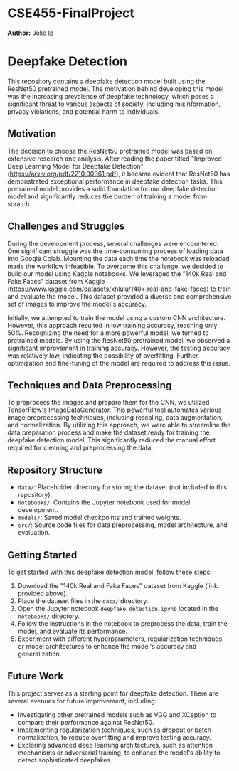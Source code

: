 # CSE455-FinalProject

**Author:** Jolie Ip

# Deepfake Detection 

This repository contains a deepfake detection model built using the ResNet50 pretrained model. The motivation behind developing this model was the increasing prevalence of deepfake technology, which poses a significant threat to various aspects of society, including misinformation, privacy violations, and potential harm to individuals.

## Motivation

The decision to choose the ResNet50 pretrained model was based on extensive research and analysis. After reading the paper titled "Improved Deep Learning Model for Deepfake Detection" (https://arxiv.org/pdf/2210.00361.pdf), it became evident that ResNet50 has demonstrated exceptional performance in deepfake detection tasks. This pretrained model provides a solid foundation for our deepfake detection model and significantly reduces the burden of training a model from scratch.

## Challenges and Struggles

During the development process, several challenges were encountered. One significant struggle was the time-consuming process of loading data into Google Colab. Mounting the data each time the notebook was reloaded made the workflow infeasible. To overcome this challenge, we decided to build our model using Kaggle notebooks. We leveraged the "140k Real and Fake Faces" dataset from Kaggle (https://www.kaggle.com/datasets/xhlulu/140k-real-and-fake-faces) to train and evaluate the model. This dataset provided a diverse and comprehensive set of images to improve the model's accuracy.

Initially, we attempted to train the model using a custom CNN architecture. However, this approach resulted in low training accuracy, reaching only 50%. Recognizing the need for a more powerful model, we turned to pretrained models. By using the ResNet50 pretrained model, we observed a significant improvement in training accuracy. However, the testing accuracy was relatively low, indicating the possibility of overfitting. Further optimization and fine-tuning of the model are required to address this issue.

## Techniques and Data Preprocessing

To preprocess the images and prepare them for the CNN, we utilized TensorFlow's ImageDataGenerator. This powerful tool automates various image preprocessing techniques, including rescaling, data augmentation, and normalization. By utilizing this approach, we were able to streamline the data preparation process and make the dataset ready for training the deepfake detection model. This significantly reduced the manual effort required for cleaning and preprocessing the data.

## Repository Structure

- `data/`: Placeholder directory for storing the dataset (not included in this repository).
- `notebooks/`: Contains the Jupyter notebook used for model development.
- `models/`: Saved model checkpoints and trained weights.
- `src/`: Source code files for data preprocessing, model architecture, and evaluation.

## Getting Started

To get started with this deepfake detection model, follow these steps:

1. Download the "140k Real and Fake Faces" dataset from Kaggle (link provided above).
2. Place the dataset files in the `data/` directory.
3. Open the Jupyter notebook `deepfake_detection.ipynb` located in the `notebooks/` directory.
4. Follow the instructions in the notebook to preprocess the data, train the model, and evaluate its performance.
5. Experiment with different hyperparameters, regularization techniques, or model architectures to enhance the model's accuracy and generalization.

## Future Work

This project serves as a starting point for deepfake detection. There are several avenues for future improvement, including:

- Investigating other pretrained models such as VGG and XCeption to compare their performance against ResNet50.
- Implementing regularization techniques, such as dropout or batch normalization, to reduce overfitting and improve testing accuracy.
- Exploring advanced deep learning architectures, such as attention mechanisms or adversarial training, to enhance the model's ability to detect sophisticated deepfakes.

